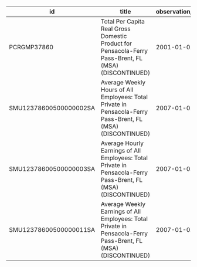 | id                     | title                                                                                                          | observation_start   | observation_end   |
|------------------------|----------------------------------------------------------------------------------------------------------------|---------------------|-------------------|
| PCRGMP37860            | Total Per Capita Real Gross Domestic Product for Pensacola-Ferry Pass-Brent, FL (MSA) (DISCONTINUED)           | 2001-01-01          | 2017-01-01        |
| SMU12378600500000002SA | Average Weekly Hours of All Employees: Total Private in Pensacola-Ferry Pass-Brent, FL (MSA) (DISCONTINUED)    | 2007-01-01          | 2022-03-01        |
| SMU12378600500000003SA | Average Hourly Earnings of All Employees: Total Private in Pensacola-Ferry Pass-Brent, FL (MSA) (DISCONTINUED) | 2007-01-01          | 2022-03-01        |
| SMU12378600500000011SA | Average Weekly Earnings of All Employees: Total Private in Pensacola-Ferry Pass-Brent, FL (MSA) (DISCONTINUED) | 2007-01-01          | 2022-03-01        |